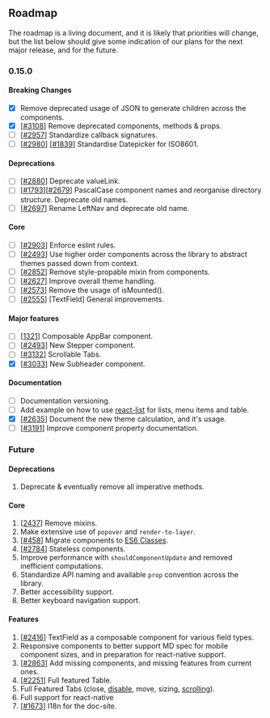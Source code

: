 ## Roadmap

The roadmap is a living document, and it is likely that priorities will change, but the list below should give some indication of our plans for the next major release, and for the future.

### 0.15.0

#### Breaking Changes

- [x] Remove deprecated usage of JSON to generate children across the components.
- [x] [[#3108](https://github.com/callemall/material-ui/pull/3108)] Remove deprecated components, methods & props.
- [ ] [[#2957](https://github.com/callemall/material-ui/issues/2957)] Standardize callback signatures.
- [ ] [[#2980](https://github.com/callemall/material-ui/issues/2980)] [[#1839](https://github.com/callemall/material-ui/issues/1839)] Standardise Datepicker for ISO8601.

#### Deprecations

- [ ] [[#2880](https://github.com/callemall/material-ui/issues/2880)] Deprecate valueLink.
- [ ] [[#1793](https://github.com/callemall/material-ui/issues/1793)][[#2679](https://github.com/callemall/material-ui/issues/2679)] PascalCase component names and reorganise directory structure. Deprecate old names.
- [ ] [[#2697](https://github.com/callemall/material-ui/issues/2697)] Rename LeftNav and deprecate old name.

#### Core

- [ ] [[#2903](https://github.com/callemall/material-ui/issues/2903)] Enforce eslint rules.
- [ ] [[#2493](https://github.com/callemall/material-ui/pull/2493)] Use higher order components across the library to abstract themes passed down from context.
- [ ] [[#2852](https://github.com/callemall/material-ui/issues/2852)] Remove style-propable mixin from components.
- [ ] [[#2627](https://github.com/callemall/material-ui/issues/2627)] Improve overall theme handling.
- [ ] [[#2573](https://github.com/callemall/material-ui/issues/2573)] Remove the usage of isMounted().
- [ ] [[#2555](https://github.com/callemall/material-ui/issues/2555)] [TextField] General improvements.

#### Major features

- [ ] [[1321](https://github.com/callemall/material-ui/pull/1321#issuecomment-174108805)] Composable AppBar component.
- [ ] [[#2493](https://github.com/callemall/material-ui/pull/2493)] New Stepper component.
- [ ] [[#3132](https://github.com/callemall/material-ui/pull/3132)] Scrollable Tabs.
- [X] [[#3033](https://github.com/callemall/material-ui/pull/3132)] New Subheader component.

#### Documentation

- [ ] Documentation versioning.
- [ ] Add example on how to use [react-list](https://github.com/orgsync/react-list) for lists, menu items and table.
- [x] [[#2635](https://github.com/callemall/material-ui/pull/2635)] Document the new theme calculation, and it's usage.
- [ ] [[#3191](https://github.com/callemall/material-ui/issues/3191)] Improve component property documentation.

### Future

#### Deprecations

1. Deprecate & eventually remove all imperative methods.

#### Core

1. [[2437](https://github.com/callemall/material-ui/issues/2437)] Remove mixins.
1. Make extensive use of `popover` and `render-to-layer`.
1. [[#458](https://github.com/callemall/material-ui/issues/458)] Migrate components to [ES6 Classes](https://github.com/callemall/material-ui/tree/es6-classes).
1. [[#2784](https://github.com/callemall/material-ui/issues/2784)] Stateless components.
1. Improve performance with `shouldComponentUpdate` and removed inefficient computations.
1. Standardize API naming and available `prop` convention across the library.
1. Better accessibility support.
1. Better keyboard navigation support.

#### Features

1. [[#2416](https://github.com/callemall/material-ui/issues/2416)] TextField as a composable component for various field types.
1. Responsive components to better support MD spec for mobile component sizes, and in preparation for react-native support.
1. [[#2863](https://github.com/callemall/material-ui/issues/2863)] Add missing components, and missing features from current ones.
1. [[#2251](https://github.com/callemall/material-ui/issues/2251)] Full featured Table.
1. Full Featured Tabs (close, [disable](https://github.com/callemall/material-ui/issues/1613), move, sizing, [scrolling](https://github.com/callemall/material-ui/pull/2861)).
1. Full support for react-native
1. [[#1673](https://github.com/callemall/material-ui/issues/1673)] I18n for the doc-site.
